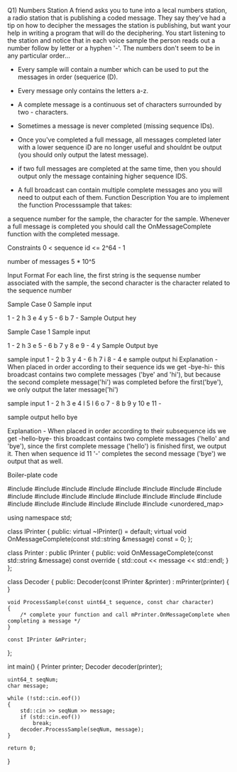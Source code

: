 Q1) Numbers Station
A friend asks you to tune into a lecal numbers station, a radio station that is publishing a coded message. They say they've had a tip on how to decipher the messages the station is publishing, but want your help in writing a program that will do the deciphering. You start listening to the station and notice that in each voice sample the person reads out a number follow by letter or a hyphen '-'. The numbers don't seem to be in any particular order...

- Every sample will contain a number which can be used to put the messages in order (sequerice (D).

- Every message only contains the letters a-z.
- A complete message is a continuous set of characters surrounded by two - characters.
- Sometimes a message is never completed (missing sequence IDs).
- Once you've completed a full message, all messages completed later with a lower sequence iD are no longer useful and shouldnt be output (you should only output the latest message).
- if two full messages are completed at the same time, then you should output only the message containing higher sequence IDS.
- A full broadcast can contain multiple complete messages ano you will need to output each of them.
Function Description
You are to implement the function Processsample that takes:

a sequence number for the sample,
the character for the sample.
Whenever a full message is completed you should call
the OnMessageComplete function with the completed message.

Constraints
0 < sequence id <= 2^64 - 1

number of messages 5 * 10^5

Input Format
For each line, the first string is the sequense number associated with
the sample, the second character is the character related to the
sequence number

Sample Case 0
Sample input

1 -
2 h
3 e
4 y
5 -
6 b
7 -
Sample Output
hey

Sample Case 1
Sample input

1 -
2 h
3 e
5 -
6 b
7 y
8 e
9 -
4 y
Sample Output
bye

sample input
1 -
2 b
3 y
4 -
6 h
7 i
8 -
4 e
sample output 
hi
Explanation - When placed in order according to their sequence ids we get -bye-hi- this broadcast contains two complete messages ('bye' and 'hi'), but because the second complete message('hi') was completed before the first('bye'), we only output the later message('hi')

sample input
1 -
2 h
3 e
4 l
5 l
6 o
7 -
8 b
9 y
10 e
11 -

sample output
hello
bye

Explanation - When placed in order according to their subsequence ids we get -hello-bye- this broadcast contains two complete messages ('hello' and 'bye'), since the first complete message ('hello') is finished first, we output it. Then when sequence id 11 '-' completes the second message ('bye') we output that as well.


Boiler-plate code

#include <map>
#include <set>
#include <list>
#include <cmath>
#include <ctime>
#include <deque>
#include <queue>
#include <stack>
#include <string>
#include <bitset>
#include <cstdio>
#include <limits>
#include <vector>
#include <climits>
#include <cstring>
#include <cstdlib>
#include <fstream>
#include <numeric>
#include <sstream>
#include <iostream>
#include <algorithm>
#include <unordered_map>

using namespace std;

class IPrinter
{
public:
    virtual ~IPrinter() = default;
    virtual void OnMessageComplete(const std::string &message) const = 0;
};

class Printer
    : public IPrinter
{
public:
    void OnMessageComplete(const std::string &message) const override
    {
        std::cout << message << std::endl;
    }
};

class Decoder
{
public:
    Decoder(const IPrinter &printer)
        : mPrinter(printer)
    {
    }

    void ProcessSample(const uint64_t sequence, const char character)
    {
        /* complete your function and call mPrinter.OnMessageComplete when completing a message */
    }

    const IPrinter &mPrinter;
};

int main()
{
    Printer printer;
    Decoder decoder(printer);

    uint64_t seqNum;
    char message;

    while (!std::cin.eof())
    {
        std::cin >> seqNum >> message;
        if (std::cin.eof())
            break;
        decoder.ProcessSample(seqNum, message);
    }

    return 0;
}